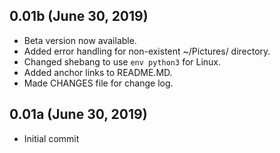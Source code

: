 ## 0.01b (June 30, 2019)

  - Beta version now available.
  - Added error handling for non-existent ~/Pictures/ directory.
  - Changed shebang to use `env python3` for Linux.
  - Added anchor links to README.MD.
  - Made CHANGES file for change log.

## 0.01a (June 30, 2019)

  - Initial commit
